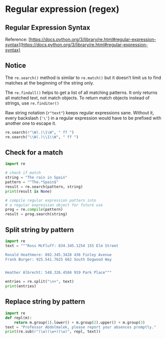 # Regular expression (regex)

## Regular Expression Syntax

Reference: [https://docs.python.org/3/library/re.html#regular-expression-syntax](https://docs.python.org/3/library/re.html#regular-expression-syntax)


## Notice

The `re.search()` method is similar to `re.match()` but it doesn’t limit us to find matches at the beginning of the string only.

The `re.findall()` helps to get a list of all matching patterns. It only returns all matched text, not match objects. To return match objects instead of strings, use `re.finditer()`

Raw string notation (`r"text"`) keeps regular expressions sane. Without it, every backslash (`'\'`) in a regular expression would have to be prefixed with another one to escape it.

```py
re.search(r"\W(.)\1\W", " ff ")
re.search("\\W(.)\\1\\W", " ff ")
```


## Check for a match

```py
import re

# check if match
string = "The rain in Spain"
pattern = "^The.*Spain$"
result = re.search(pattern, string)
print(result is None)

# compile regular expression pattern into
# a regular expression object for future use
prog = re.compile(pattern)
result = prog.search(string)
```


## Split string by pattern

```py
import re
text = """Ross McFluff: 834.345.1254 155 Elm Street

Ronald Heathmore: 892.345.3428 436 Finley Avenue
Frank Burger: 925.541.7625 662 South Dogwood Way


Heather Albrecht: 548.326.4584 919 Park Place"""

entries = re.split("\n+", text)
print(entries)
```


## Replace string by pattern

```py
import re
def repl(m):
    return m.group(1).lower() + m.group(2).upper() + m.group(3)
text = "Professor Abdolmalek, please report your absences promptly."
print(re.sub(r"(\w)(\w+)(\w)", repl, text))
```